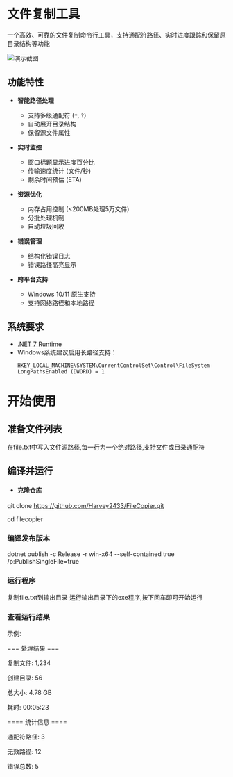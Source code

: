 # 文件复制工具

一个高效、可靠的文件复制命令行工具，支持通配符路径、实时进度跟踪和保留原目录结构等功能

![演示截图](https://img.picui.cn/free/2025/04/13/67fb2e7686690.png)

## 功能特性

- **智能路径处理**
  - 支持多级通配符 (`*`, `?`)
  - 自动展开目录结构
  - 保留源文件属性

- **实时监控**
  - 窗口标题显示进度百分比
  - 传输速度统计 (文件/秒)
  - 剩余时间预估 (ETA)

- **资源优化**
  	- 内存占用控制 (<200MB处理5万文件)
  - 分批处理机制
  - 自动垃圾回收

- **错误管理**
  - 结构化错误日志
  - 错误路径高亮显示

- **跨平台支持**
  - Windows 10/11 原生支持
  - 支持网络路径和本地路径

## 系统要求

- [.NET 7 Runtime](https://dotnet.microsoft.com/download/dotnet/7.0)
- Windows系统建议启用长路径支持：
  ```regedit
  HKEY_LOCAL_MACHINE\SYSTEM\CurrentControlSet\Control\FileSystem
  LongPathsEnabled (DWORD) = 1

# 开始使用
## 准备文件列表
在file.txt中写入文件源路径,每一行为一个绝对路径,支持文件或目录通配符
## 编译并运行
- #### 克隆仓库
git clone https://github.com/Harvey2433/FileCopier.git

cd filecopier

### 编译发布版本
dotnet publish -c Release -r win-x64 --self-contained true /p:PublishSingleFile=true

### 运行程序
复制file.txt到输出目录
运行输出目录下的exe程序,按下回车即可开始运行

### 查看运行结果
示例:

=== 处理结果 ===

复制文件: 1,234

创建目录: 56

总大小: 4.78 GB

耗时: 00:05:23


==== 统计信息 ====

通配符路径: 3

无效路径: 12

错误总数: 5

